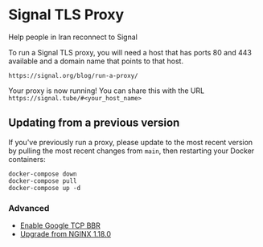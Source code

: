 # Signal TLS Proxy
Help people in Iran reconnect to Signal

To run a Signal TLS proxy, you will need a host that has ports 80 and 443 available and a domain name that points to that host.

``` https://signal.org/blog/run-a-proxy/ ```

Your proxy is now running! You can share this with the URL `https://signal.tube/#<your_host_name>`

## Updating from a previous version

If you've previously run a proxy, please update to the most recent version by pulling the most recent changes from `main`, then restarting your Docker containers:

```
docker-compose down
docker-compose pull
docker-compose up -d
```

### Advanced

- [Enable Google TCP BBR](https://www.linuxbabe.com/ubuntu/enable-google-tcp-bbr-ubuntu)
- [Upgrade from NGINX 1.18.0](https://nginx.org/download/)
